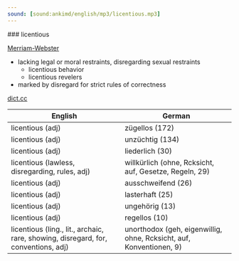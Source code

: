 ```yaml
---
sound: [sound:ankimd/english/mp3/licentious.mp3]
---
```


\### licentious

[Merriam-Webster](https://www.merriam-webster.com/dictionary/licentious)

- lacking legal or moral restraints, disregarding sexual restraints
    - licentious behavior
    - licentious revelers
- marked by disregard for strict rules of correctness

[dict.cc](https://www.dict.cc/licentious)

| English        | German       |
| -------------- | ------------ |
| licentious (adj) | zügellos (172) |
| licentious (adj) | unzüchtig (134) |
| licentious (adj) | liederlich (30) |
| licentious (lawless, disregarding, rules, adj) | willkürlich (ohne, Rcksicht, auf, Gesetze, Regeln, 29) |
| licentious (adj) | ausschweifend (26) |
| licentious (adj) | lasterhaft (25) |
| licentious (adj) | ungehörig (13) |
| licentious (adj) | regellos (10) |
| licentious (ling., lit., archaic, rare, showing, disregard, for, conventions, adj) | unorthodox (geh, eigenwillig, ohne, Rcksicht, auf, Konventionen, 9) |
